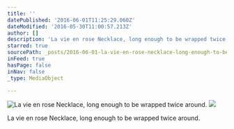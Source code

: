 ```yaml
---
title: ''
datePublished: '2016-06-01T11:25:29.060Z'
dateModified: '2016-05-30T11:00:57.213Z'
author: []
description: 'La vie en rose Necklace, long enough to be wrapped twice around.'
starred: true
sourcePath: _posts/2016-06-01-la-vie-en-rose-necklace-long-enough-to-be-wrapped-twice-aro.md
inFeed: true
hasPage: false
inNav: false
_type: MediaObject

---
```

![La vie en rose Necklace, long enough to be wrapped twice around.](https://the-grid-user-content.s3-us-west-2.amazonaws.com/1153572f-06ef-43d1-b43f-a9c2d51d3eb1.jpg)
![](https://the-grid-user-content.s3-us-west-2.amazonaws.com/cd08273a-757e-459a-91fb-79ab95194408.jpg)

La vie en rose Necklace, long enough to be wrapped twice around.